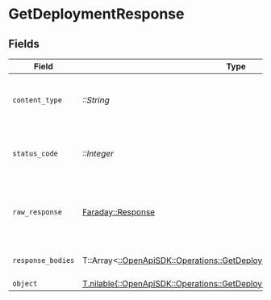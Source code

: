 # GetDeploymentResponse


## Fields

| Field                                                                                                                                     | Type                                                                                                                                      | Required                                                                                                                                  | Description                                                                                                                               |
| ----------------------------------------------------------------------------------------------------------------------------------------- | ----------------------------------------------------------------------------------------------------------------------------------------- | ----------------------------------------------------------------------------------------------------------------------------------------- | ----------------------------------------------------------------------------------------------------------------------------------------- |
| `content_type`                                                                                                                            | *::String*                                                                                                                                | :heavy_check_mark:                                                                                                                        | HTTP response content type for this operation                                                                                             |
| `status_code`                                                                                                                             | *::Integer*                                                                                                                               | :heavy_check_mark:                                                                                                                        | HTTP response status code for this operation                                                                                              |
| `raw_response`                                                                                                                            | [Faraday::Response](https://www.rubydoc.info/gems/faraday/Faraday/Response)                                                               | :heavy_check_mark:                                                                                                                        | Raw HTTP response; suitable for custom response parsing                                                                                   |
| `response_bodies`                                                                                                                         | T::Array<[::OpenApiSDK::Operations::GetDeploymentDeploymentResponseBody](../../models/operations/getdeploymentdeploymentresponsebody.md)> | :heavy_minus_sign:                                                                                                                        | Display all production workflows                                                                                                          |
| `object`                                                                                                                                  | [T.nilable(::OpenApiSDK::Operations::GetDeploymentResponseBody)](../../models/operations/getdeploymentresponsebody.md)                    | :heavy_minus_sign:                                                                                                                        | error                                                                                                                                     |